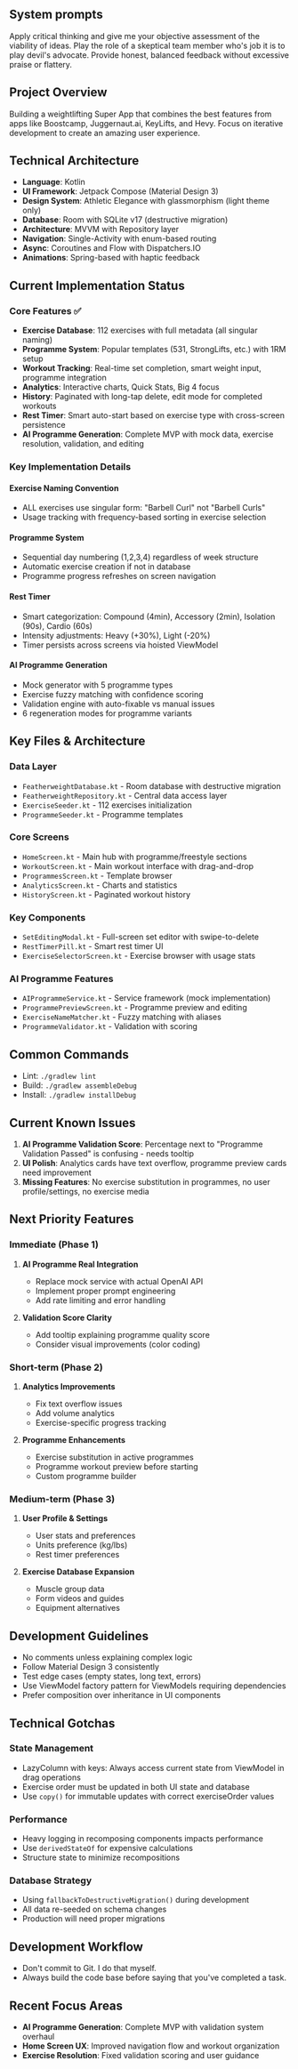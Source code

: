 ## System prompts

Apply critical thinking and give me your objective assessment of the viability of ideas. Play the role of a skeptical team member who's job it is to play devil's advocate. Provide honest, balanced feedback without excessive praise or flattery.

## Project Overview

Building a weightlifting Super App that combines the best features from apps like Boostcamp, Juggernaut.ai, KeyLifts, and Hevy. Focus on iterative development to create an amazing user experience.

## Technical Architecture

- **Language**: Kotlin
- **UI Framework**: Jetpack Compose (Material Design 3) 
- **Design System**: Athletic Elegance with glassmorphism (light theme only)
- **Database**: Room with SQLite v17 (destructive migration)
- **Architecture**: MVVM with Repository layer
- **Navigation**: Single-Activity with enum-based routing
- **Async**: Coroutines and Flow with Dispatchers.IO
- **Animations**: Spring-based with haptic feedback

## Current Implementation Status

### Core Features ✅
- **Exercise Database**: 112 exercises with full metadata (all singular naming)
- **Programme System**: Popular templates (531, StrongLifts, etc.) with 1RM setup
- **Workout Tracking**: Real-time set completion, smart weight input, programme integration
- **Analytics**: Interactive charts, Quick Stats, Big 4 focus
- **History**: Paginated with long-tap delete, edit mode for completed workouts
- **Rest Timer**: Smart auto-start based on exercise type with cross-screen persistence
- **AI Programme Generation**: Complete MVP with mock data, exercise resolution, validation, and editing

### Key Implementation Details

#### Exercise Naming Convention
- ALL exercises use singular form: "Barbell Curl" not "Barbell Curls"
- Usage tracking with frequency-based sorting in exercise selection

#### Programme System
- Sequential day numbering (1,2,3,4) regardless of week structure
- Automatic exercise creation if not in database
- Programme progress refreshes on screen navigation

#### Rest Timer
- Smart categorization: Compound (4min), Accessory (2min), Isolation (90s), Cardio (60s)
- Intensity adjustments: Heavy (+30%), Light (-20%)
- Timer persists across screens via hoisted ViewModel

#### AI Programme Generation
- Mock generator with 5 programme types
- Exercise fuzzy matching with confidence scoring
- Validation engine with auto-fixable vs manual issues
- 6 regeneration modes for programme variants

## Key Files & Architecture

### Data Layer
- `FeatherweightDatabase.kt` - Room database with destructive migration
- `FeatherweightRepository.kt` - Central data access layer
- `ExerciseSeeder.kt` - 112 exercises initialization
- `ProgrammeSeeder.kt` - Programme templates

### Core Screens
- `HomeScreen.kt` - Main hub with programme/freestyle sections
- `WorkoutScreen.kt` - Main workout interface with drag-and-drop
- `ProgrammesScreen.kt` - Template browser
- `AnalyticsScreen.kt` - Charts and statistics
- `HistoryScreen.kt` - Paginated workout history

### Key Components
- `SetEditingModal.kt` - Full-screen set editor with swipe-to-delete
- `RestTimerPill.kt` - Smart rest timer UI
- `ExerciseSelectorScreen.kt` - Exercise browser with usage stats

### AI Programme Features
- `AIProgrammeService.kt` - Service framework (mock implementation)
- `ProgrammePreviewScreen.kt` - Programme preview and editing
- `ExerciseNameMatcher.kt` - Fuzzy matching with aliases
- `ProgrammeValidator.kt` - Validation with scoring

## Common Commands

- Lint: `./gradlew lint`
- Build: `./gradlew assembleDebug`
- Install: `./gradlew installDebug`

## Current Known Issues

1. **AI Programme Validation Score**: Percentage next to "Programme Validation Passed" is confusing - needs tooltip
2. **UI Polish**: Analytics cards have text overflow, programme preview cards need improvement
3. **Missing Features**: No exercise substitution in programmes, no user profile/settings, no exercise media

## Next Priority Features

### Immediate (Phase 1)
1. **AI Programme Real Integration**
   - Replace mock service with actual OpenAI API
   - Implement proper prompt engineering
   - Add rate limiting and error handling

2. **Validation Score Clarity**
   - Add tooltip explaining programme quality score
   - Consider visual improvements (color coding)

### Short-term (Phase 2)
1. **Analytics Improvements**
   - Fix text overflow issues
   - Add volume analytics
   - Exercise-specific progress tracking

2. **Programme Enhancements**
   - Exercise substitution in active programmes
   - Programme workout preview before starting
   - Custom programme builder

### Medium-term (Phase 3)
1. **User Profile & Settings**
   - User stats and preferences
   - Units preference (kg/lbs)
   - Rest timer preferences

2. **Exercise Database Expansion**
   - Muscle group data
   - Form videos and guides
   - Equipment alternatives

## Development Guidelines

- No comments unless explaining complex logic
- Follow Material Design 3 consistently
- Test edge cases (empty states, long text, errors)
- Use ViewModel factory pattern for ViewModels requiring dependencies
- Prefer composition over inheritance in UI components

## Technical Gotchas

### State Management
- LazyColumn with keys: Always access current state from ViewModel in drag operations
- Exercise order must be updated in both UI state and database
- Use `copy()` for immutable updates with correct exerciseOrder values

### Performance
- Heavy logging in recomposing components impacts performance
- Use `derivedStateOf` for expensive calculations
- Structure state to minimize recompositions

### Database Strategy
- Using `fallbackToDestructiveMigration()` during development
- All data re-seeded on schema changes
- Production will need proper migrations

## Development Workflow

- Don't commit to Git. I do that myself.
- Always build the code base before saying that you've completed a task.

## Recent Focus Areas

- **AI Programme Generation**: Complete MVP with validation system overhaul
- **Home Screen UX**: Improved navigation flow and workout organization
- **Exercise Resolution**: Fixed validation scoring and user guidance